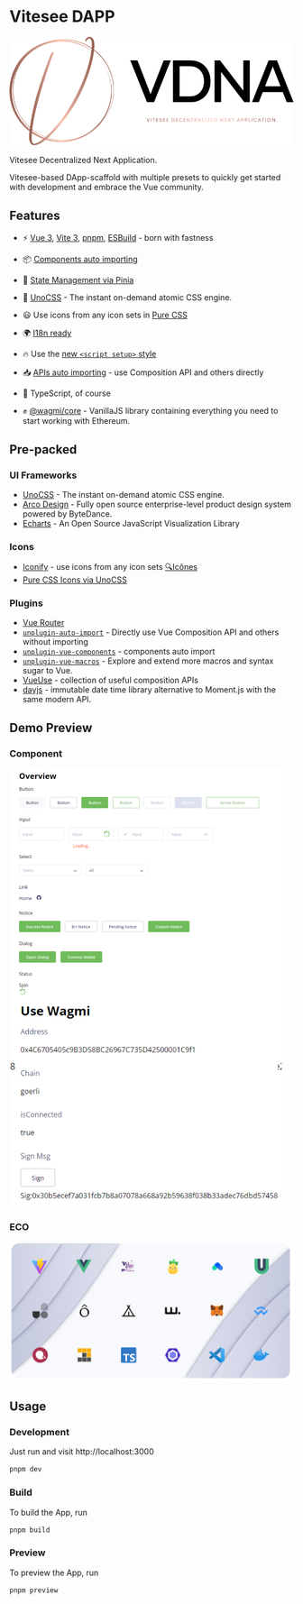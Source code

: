 # Vitesee DAPP

![VDNA.logo](./public/logo.svg)

Vitesee Decentralized Next Application.

Vitesee-based DApp-scaffold with multiple presets to quickly get started with development and embrace the Vue community. 

## Features

- ⚡️ [Vue 3](https://github.com/vuejs/core), [Vite 3](https://github.com/vitejs/vite), [pnpm](https://pnpm.io/), [ESBuild](https://github.com/evanw/esbuild) - born with fastness

- 📦 [Components auto importing](./src/components)

- 🍍 [State Management via Pinia](https://pinia.vuejs.org/)

- 🎨 [UnoCSS](https://github.com/antfu/unocss) - The instant on-demand atomic CSS engine.

- 😃 Use icons from any icon sets in [Pure CSS](https://github.com/antfu/unocss/tree/main/packages/preset-icons)

- 🌍 [I18n ready](./locales)

- 🔥 Use the [new `<script setup>` style](https://github.com/vuejs/rfcs/pull/227)

- 📥 [APIs auto importing](https://github.com/antfu/unplugin-auto-import) - use Composition API and others directly

- 🦾 TypeScript, of course

- ✊ [@wagmi/core](https://github.com/wagmi-dev/wagmi#readme)  - VanillaJS library containing everything you need to start working with Ethereum.

## Pre-packed

### UI Frameworks

- [UnoCSS](https://github.com/antfu/unocss) - The instant on-demand atomic CSS engine.
- [Arco Design](https://arco.design/vue/docs/) - Fully open source enterprise-level product design system powered by ByteDance.
- [Echarts](https://echarts.apache.org) - An Open Source JavaScript Visualization Library

### Icons

- [Iconify](https://iconify.design) - use icons from any icon sets [🔍Icônes](https://icones.netlify.app/)
- [Pure CSS Icons via UnoCSS](https://github.com/antfu/unocss/tree/main/packages/preset-icons)

### Plugins

- [Vue Router](https://github.com/vuejs/vue-router)
- [`unplugin-auto-import`](https://github.com/antfu/unplugin-auto-import) - Directly use Vue Composition API and others without importing
- [`unplugin-vue-components`](https://github.com/antfu/unplugin-vue-components) - components auto import
- [`unplugin-vue-macros`](https://github.com/sxzz/unplugin-vue-macros) - Explore and extend more macros and syntax sugar to Vue.
- [VueUse](https://github.com/antfu/vueuse) - collection of useful composition APIs
- [dayjs](https://day.js.org) - immutable date time library alternative to Moment.js with the same modern API.

## Demo Preview

### Component

![components](./docs/components.png)

### ECO

![ecos](./docs/ecos.png)

## Usage

### Development

Just run and visit http://localhost:3000

```bash
pnpm dev
```

### Build

To build the App, run

```bash
pnpm build
```

### Preview

To preview the App, run

```bash
pnpm preview
```
